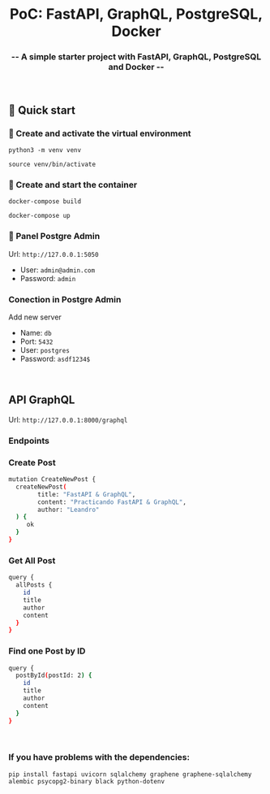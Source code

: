 <h1 align="center">
  PoC: FastAPI, GraphQL, PostgreSQL, Docker
</h1>

<h3 align="center">
  -- A simple starter project with FastAPI, GraphQL, PostgreSQL and Docker --
</h3>

<br/>

## 🚀 Quick start

### 🐍 Create and activate the virtual environment
`python3 -m venv venv`

`source venv/bin/activate`

### 🐳 Create and start the container 
`docker-compose build`

`docker-compose up`

### 🐘 Panel Postgre Admin 
Url: `http://127.0.0.1:5050`
- User: `admin@admin.com`
- Password: `admin`

### Conection in Postgre Admin
Add new server
- Name: `db`
- Port: `5432`
- User: `postgres`
- Password: `asdf1234$`

<br/>

## API GraphQL
Url: `http://127.0.0.1:8000/graphql`

### Endpoints

### Create Post
```bash
mutation CreateNewPost {
  createNewPost(
    	title: "FastAPI & GraphQL", 
    	content: "Practicando FastAPI & GraphQL",
    	author: "Leandro"
  ) {
     ok
  }
}
```
### Get All Post
```bash
query {
  allPosts {
    id
    title
    author
    content
  }
}
```
### Find one Post by ID
```bash
query {
  postById(postId: 2) {
    id
    title
    author
    content
  }
}
```

<br/>

### If you have problems with the dependencies:
`pip install fastapi uvicorn sqlalchemy graphene graphene-sqlalchemy alembic psycopg2-binary black python-dotenv`

